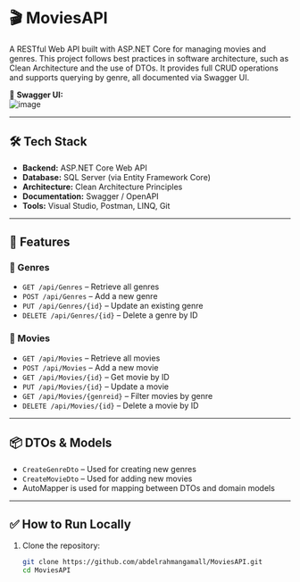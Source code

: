 # 🎬 MoviesAPI

A RESTful Web API built with ASP.NET Core for managing movies and genres. This project follows best practices in software architecture, such as Clean Architecture and the use of DTOs. It provides full CRUD operations and supports querying by genre, all documented via Swagger UI.

🔗 **Swagger UI:**  
![image](https://github.com/user-attachments/assets/df6a6c0e-5ace-4c01-8d70-b0c16b58275b)

---

## 🛠️ Tech Stack

- **Backend:** ASP.NET Core Web API  
- **Database:** SQL Server (via Entity Framework Core)  
- **Architecture:** Clean Architecture Principles  
- **Documentation:** Swagger / OpenAPI  
- **Tools:** Visual Studio, Postman, LINQ, Git

---

## 📌 Features

### 🔹 Genres

- `GET /api/Genres` – Retrieve all genres  
- `POST /api/Genres` – Add a new genre  
- `PUT /api/Genres/{id}` – Update an existing genre  
- `DELETE /api/Genres/{id}` – Delete a genre by ID  

### 🔹 Movies

- `GET /api/Movies` – Retrieve all movies  
- `POST /api/Movies` – Add a new movie  
- `GET /api/Movies/{id}` – Get movie by ID  
- `PUT /api/Movies/{id}` – Update a movie  
- `GET /api/Movies/{genreid}` – Filter movies by genre  
- `DELETE /api/Movies/{id}` – Delete a movie by ID  

---

## 📦 DTOs & Models

- `CreateGenreDto` – Used for creating new genres  
- `CreateMovieDto` – Used for adding new movies  
- AutoMapper is used for mapping between DTOs and domain models  

---

## ✅ How to Run Locally

1. Clone the repository:
   ```bash
   git clone https://github.com/abdelrahmangamall/MoviesAPI.git
   cd MoviesAPI
